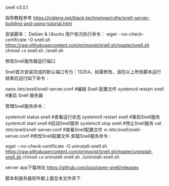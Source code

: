 
snell v3.0.1

指导教程参考
https://iyideng.net/black-technology/cgfw/snell-server-building-and-using-tutorial.html

安装脚本：
Debian & Ubuntu 用户依次执行命令：
wget --no-check-certificate -O snell.sh https://raw.githubusercontent.com/primovist/snell.sh/master/snell.sh
chmod +x snell.sh
./snell.sh

修改Snell服务器运行端口

Snell首次安装完成的默认端口号为：13254，如需修改，请在以上所有脚本运行结束后运行如下命令：

nano /etc/snell/snell-server.conf #编辑 Snell 配置文件
systemctl restart snell #重启 Snell 服务器

管理Snell服务命令：

systemctl status snell #查看运行状态
systemctl restart snell #重启Snell服务
systemctl start snell #启动Snell服务
systemctl stop snell #停止Snell服务
cat /etc/snell/snell-server.conf #查看Snell配置文件
vi /etc/snell/snell-server.conf #修改Snell配置文件
卸载Snell服务命令：

wget --no-check-certificate -O uninstall-snell.sh https://raw.githubusercontent.com/primovist/snell.sh/master/uninstall-snell.sh
chmod +x uninstall-snell.sh
./uninstall-snell.sh


server app下载地址
https://github.com/icpz/open-snell/releases

脚本和服务器软件都上载在本文件夹下

